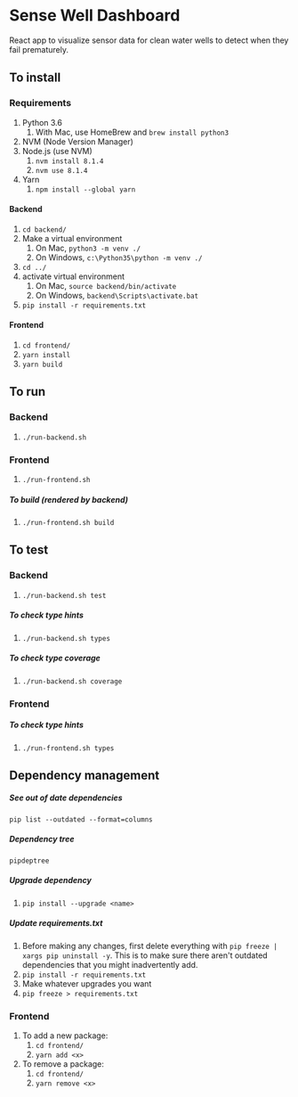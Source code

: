 # Sense Well Dashboard
React app to visualize sensor data for clean water wells to detect when they fail prematurely.

## To install

### Requirements
1. Python 3.6
    1. With Mac, use HomeBrew and `brew install python3`
1. NVM (Node Version Manager)
1. Node.js (use NVM)
    1. `nvm install 8.1.4`
    1. `nvm use 8.1.4`
1. Yarn
    1. `npm install --global yarn`

#### Backend
1. `cd backend/`
1. Make a virtual environment
    1. On Mac, `python3 -m venv ./`
    1. On Windows, `c:\Python35\python -m venv ./`
1. `cd ../`
1. activate virtual environment
    1. On Mac, `source backend/bin/activate`
    1. On Windows, `backend\Scripts\activate.bat`
1. `pip install -r requirements.txt`

#### Frontend
1. `cd frontend/`
1. `yarn install`
1. `yarn build`

## To run

### Backend
1. `./run-backend.sh`

### Frontend
1. `./run-frontend.sh`

##### To build (rendered by backend)
1. `./run-frontend.sh build`

## To test

### Backend
1. `./run-backend.sh test`

##### To check type hints
1. `./run-backend.sh types`

##### To check type coverage
1. `./run-backend.sh coverage`

### Frontend

##### To check type hints
1. `./run-frontend.sh types`

## Dependency management

##### See out of date dependencies
`pip list --outdated --format=columns`

##### Dependency tree
`pipdeptree`

##### Upgrade dependency
1. `pip install --upgrade <name>`

##### Update requirements.txt
1. Before making any changes, first delete everything with `pip freeze | xargs pip uninstall -y`. This is to make sure
there aren't outdated dependencies that you might inadvertently add.
1. `pip install -r requirements.txt`
1. Make whatever upgrades you want
1. `pip freeze > requirements.txt`

### Frontend
1. To add a new package:
    1. `cd frontend/`
    1. `yarn add <x>`
1. To remove a package:
    1. `cd frontend/`
    1. `yarn remove <x>`